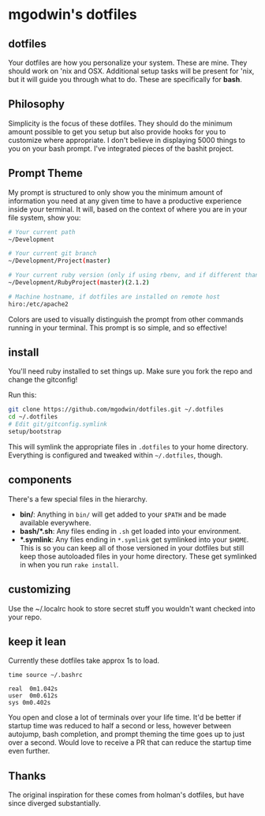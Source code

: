 # mgodwin's dotfiles

## dotfiles

Your dotfiles are how you personalize your system. These are mine. 
They should work on 'nix and OSX.  Additional setup tasks will be present
for 'nix, but it will guide you through what to do.  These are specifically for **bash**.

## Philosophy

Simplicity is the focus of these dotfiles.  They should do the minimum amount
possible to get you setup but also provide hooks for you to customize where
appropriate.  I don't believe in displaying 5000 things to you on your bash
prompt.  I've integrated pieces of the bashit project.

## Prompt Theme

My prompt is structured to only show you the minimum amount of information you need
at any given time to have a productive experience inside your terminal.  It will, based
on the context of where you are in your file system, show you:

```sh
# Your current path
~/Development

# Your current git branch
~/Development/Project(master)

# Your current ruby version (only if using rbenv, and if different than system ruby version)
~/Development/RubyProject(master)(2.1.2)

# Machine hostname, if dotfiles are installed on remote host
hiro:/etc/apache2
```

Colors are used to visually distinguish the prompt from other commands running
in your terminal.  This prompt is so simple, and so effective!

## install

You'll need ruby installed to set things up.  Make sure you fork the repo and change the gitconfig!

Run this:

```sh
git clone https://github.com/mgodwin/dotfiles.git ~/.dotfiles
cd ~/.dotfiles
# Edit git/gitconfig.symlink
setup/bootstrap
```

This will symlink the appropriate files in `.dotfiles` to your home directory.
Everything is configured and tweaked within `~/.dotfiles`, though.

## components

There's a few special files in the hierarchy.

- **bin/**: Anything in `bin/` will get added to your `$PATH` and be made
  available everywhere.
- **bash/\*.sh**: Any files ending in `.sh` get loaded into your
  environment.
- **\*.symlink**: Any files ending in `*.symlink` get symlinked into
  your `$HOME`. This is so you can keep all of those versioned in your dotfiles
  but still keep those autoloaded files in your home directory. These get
  symlinked in when you run `rake install`.

## customizing

Use the ~/.localrc hook to store secret stuff you wouldn't want checked into your repo.

## keep it lean

Currently these dotfiles take approx 1s to load.  

    time source ~/.bashrc

    real  0m1.042s
    user  0m0.612s
    sys 0m0.402s

You open and close a lot of terminals over your life time.  It'd be better if startup time was reduced to half a second or less, however between autojump, bash completion, and prompt theming the time goes up to just over a second.  Would love to receive a PR that can reduce the startup time even further.

## Thanks

The original inspiration for these comes from holman's dotfiles, but have since diverged substantially.
